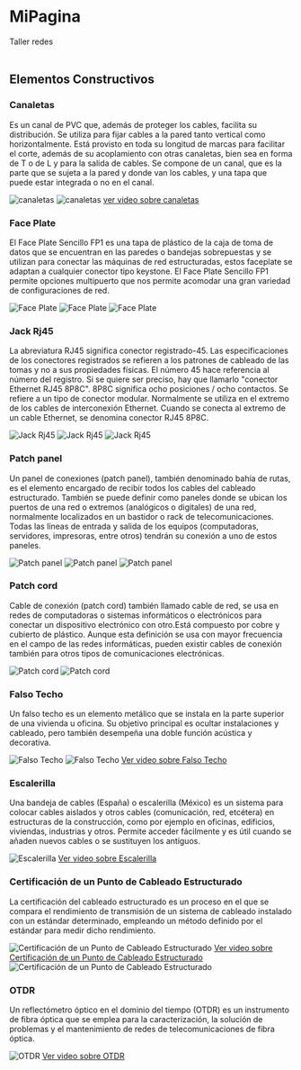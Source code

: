 # MiPagina
Taller redes
<br>
<br>
## Elementos Constructivos

### Canaletas
Es un canal de PVC que, además de proteger los cables, facilita su distribución. Se utiliza para 
fijar cables a la pared tanto vertical como horizontalmente. Está provisto en toda su longitud 
de marcas para facilitar el corte, además de su acoplamiento con otras canaletas, bien sea en 
forma de T o de L y para la salida de cables. Se compone de un canal, que es la parte que se 
sujeta a la pared y donde van los cables, y una tapa que puede estar integrada o no en el canal.

![canaletas](imagen/ges.jpg)
![canaletas](imagen/dee.webp)
[ver video sobre canaletas](https://www.youtube.com/embed/VKJ_mSnunog?si=a5_AueMyvx6bbcfh )

### Face Plate
El Face Plate Sencillo FP1 es una tapa de plástico de la caja de toma de datos que se encuentran en 
las paredes o bandejas sobrepuestas y se utilizan para conectar las máquinas de red estructuradas, 
estos faceplate se adaptan a cualquier conector tipo keystone. El Face Plate Sencillo FP1 permite 
opciones multipuerto que nos permite acomodar una gran variedad de configuraciones de red.

![Face Plate](imagen/facep.jpg)
![Face Plate](imagen/plate.jpg)
![Face Plate](https://www.youtube.com/embed/zZBd5qPOZjg?si=Tzd07Mj6hl-QuEj8 )

### Jack Rj45
La abreviatura RJ45 significa conector registrado-45. Las especificaciones de los conectores 
registrados se refieren a los patrones de cableado de las tomas y no a sus propiedades físicas. 
El número 45 hace referencia al número del registro. Si se quiere ser preciso, hay que llamarlo 
"conector Ethernet RJ45 8P8C". 8P8C significa ocho posiciones / ocho contactos. Se refiere a un tipo
de conector modular. Normalmente se utiliza en el extremo de los cables de interconexión Ethernet. 
Cuando se conecta al extremo de un cable Ethernet, se denomina conector RJ45 8P8C.

![Jack Rj45](imagen/tipologia.webp)
![Jack Rj45](imagen/hembra.jpg)
![Jack Rj45](https://www.youtube.com/embed/a6eEotRc7eE?si=6WLttOXocrUSCbm2)


### Patch panel
Un panel de conexiones (patch panel), también denominado bahía de rutas, es el elemento encargado de 
recibir todos los cables del cableado estructurado. También se puede definir como paneles donde se 
ubican los puertos de una red o extremos (analógicos o digitales) de una red, normalmente localizados 
en un bastidor o rack de telecomunicaciones. Todas las líneas de entrada y salida de los equipos 
(computadoras, servidores, impresoras, entre otros) tendrán su conexión a uno de estos paneles.

![Patch panel](imagen/patch.webp)
![Patch panel](imagen/panel.jpg)
![Patch panel](https://www.youtube.com/embed/kTlyLFdYpQk?si=xtkwDy38RLp_207s)

### Patch cord
Cable de conexión (patch cord) también llamado cable de red, se usa en redes de computadoras o sistemas
informáticos o electrónicos para conectar un dispositivo electrónico con otro.Está compuesto por cobre 
y cubierto de plástico. Aunque esta definición se usa con mayor frecuencia en el campo de las redes 
informáticas, pueden existir cables de conexión también para otros tipos de comunicaciones electrónicas.

![Patch cord](imagen/cable.jpg)
![Patch cord](https://www.youtube.com/embed/WliUTt6_ERc?si=vkobdzPmd1QwP8hh)

### Falso Techo

Un falso techo es un elemento metálico que se instala en la parte superior de una vivienda u oficina. Su objetivo principal es ocultar instalaciones y cableado, pero también desempeña una doble función acústica y decorativa.

![Falso Techo](img/cielo.avif)
![Falso Techo](img/techo.jpg)
[Ver video sobre Falso Techo](https://www.youtube.com/embed/h82Ci1lf4mY?si=YQvSh_Os9qZxR4o_)

### Escalerilla

Una bandeja de cables (España) o escalerilla (México) es un sistema para colocar cables aislados y otros cables (comunicación, red, etcétera) en estructuras de la construcción, como por ejemplo en oficinas, edificios, viviendas, industrias y otros. Permite acceder fácilmente y es útil cuando se añaden nuevos cables o se sustituyen los antiguos.

![Escalerilla](img/esca.jpg)
[Ver video sobre Escalerilla](https://www.youtube.com/embed/XX-voX2DeJA?si=EH_EnN83FJq-VCUb)

### Certificación de un Punto de Cableado Estructurado

La certificación del cableado estructurado es un proceso en el que se compara el rendimiento de transmisión de un sistema de cableado instalado con un estándar determinado, empleando un método definido por el estándar para medir dicho rendimiento.

![Certificación de un Punto de Cableado Estructurado](img/cert.jpg)
[Ver video sobre Certificación de un Punto de Cableado Estructurado](https://www.youtube.com/embed/7Ne08sxNkzs?si=tKQDt8XKxiBRjZr8)
![Certificación de un Punto de Cableado Estructurado](img/pp.jpg)

### OTDR

Un reflectómetro óptico en el dominio del tiempo (OTDR) es un instrumento de fibra óptica que se emplea para la caracterización, la solución de problemas y el mantenimiento de redes de telecomunicaciones de fibra óptica.

![OTDR](img/otdr.webp)
[Ver video sobre OTDR](https://www.youtube.com/embed/gyCqkAdLegw?si=52mBgJBurxHXYAu6)
